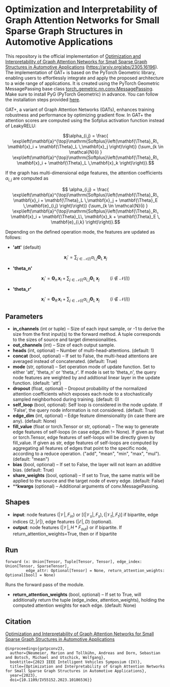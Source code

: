 # Optimization and Interpretability of Graph Attention Networks for Small Sparse Graph Structures in Automotive Applications

This repository is the official implementation of [Optimization and Interpretability of Graph Attention Networks for Small Sparse Graph Structures in Automotive Applications](https://ieeexplore.ieee.org/document/10186536) (https://arxiv.org/abs/2305.16196). 
The implementation of GAT+ is based on the PyTorch Geometric library, enabling users to effortlessly integrate and apply the proposed architecture to a wide range of applications. It is created using the PyTorch Geometric MessagePassing base class [torch_gemetric.nn.conv.MessagePassing](https://pytorch-geometric.readthedocs.io/en/latest/generated/torch_geometric.nn.conv.MessagePassing.html#torch_geometric.nn.conv.MessagePassing).
Make sure to install PyG (PyTorch Geometric) in advance. You can follow the installation steps provided [here](https://pytorch-geometric.readthedocs.io/en/2.0.1/notes/installation.html).

GAT+, a variant of Graph Attention Networks (GATs), enhances training robustness and performance by optimizing gradient flow. In GAT+ the attention scores are computed using the Sofplus activation function instead of LeakyRELU:
```math
\alpha_{i,j} =
        \frac{
        \exp\left(\mathbf{a}^{\top}\mathrm{Softplus}\left(\mathbf{\Theta}_R\,
        \mathbf{x}_i + \mathbf{\Theta}_L \,\mathbf{x}_j
        \right)\right)}
        {\sum_{k \in \mathcal{N}(i) }
        \exp\left(\mathbf{a}^{\top}\mathrm{Softplus}\left(\mathbf{\Theta}_R\,
        \mathbf{x}_i + \mathbf{\Theta}_L \,\mathbf{x}_k
        \right)\right)}.
```
If the graph has multi-dimensional edge features, the attention coefficients $\alpha_{i,j}$ are computed as
```math
        \alpha_{i,j} =
        \frac{
        \exp\left(\mathbf{a}^{\top}\mathrm{Softplus}\left(\mathbf{\Theta}_R\,
        \mathbf{x}_i + \mathbf{\Theta}_L \,\mathbf{x}_j + \mathbf{\Theta}_E \,\mathbf{e}_{i,j}
        \right)\right)}
        {\sum_{k \in \mathcal{N}(i) }
        \exp\left(\mathbf{a}^{\top}\mathrm{Softplus}\left(\mathbf{\Theta}_R\,
        \mathbf{x}_i + \mathbf{\Theta}_L\, \mathbf{x}_k + \mathbf{\Theta}_E \, \mathbf{e}_{i,k}
        \right)\right)}.
```
Depending on the defined operation mode, the features are updated as follows:  <br>
- **'att'** (default)
```math
 \mathbf{x}_i' = \sum_{j \in \mathcal{N}(i)} \alpha_{i,j} \mathbf{\Theta}_L \,\mathbf{x}_j 
```
- **'theta_n'** 
```math
 \mathbf{x}_i' = \mathbf{\Theta}_n \,\mathbf{x}_i + \sum_{j \in \mathcal{N}(i)} \alpha_{i,j} \mathbf{\Theta}_L \,\mathbf{x}_j \quad \quad (i \notin \mathcal{N}(i))
```
- **'theta_r'** 
```math
 \mathbf{x}_i' = \mathbf{\Theta}_R \,\mathbf{x}_i + \sum_{j \in \mathcal{N}(i)} \alpha_{i,j} \mathbf{\Theta}_L \,\mathbf{x}_j \quad \quad (i \notin \mathcal{N}(i))
```
## Parameters
- **in_channels** (int or tuple) – Size of each input sample, or -1 to derive the size from the first input(s) to the forward method. A tuple corresponds to the sizes of source and target dimensionalities.
- **out_channels** (int) – Size of each output sample.
- **heads** (int, optional) – Number of multi-head-attentions. (default: 1)
- **concat** (bool, optional) – If set to False, the multi-head attentions are averaged instead of concatenated. (default: True)
- **mode** (str, optional) – Set operation mode of update function. Set to either 'att', 'theta_n' or 'theta_r'. If mode is set to 'theta_n', the query node features are weighted by and addtional linear layer in the update function. (default: 'att')
- **dropout** (float, optional) – Dropout probability of the normalized attention coefficients which exposes each node to a stochastically sampled neighborhood during training. (default: 0)
- **self_loop** (bool, optional): Self loop is considered in the node update. If 'False', the query node information is not considered. (default: True)
- **edge_dim** (int, optional) – Edge feature dimensionality (in case there are any). (default: None)
- **fill_value** (float or torch.Tensor or str, optional) – The way to generate edge features of self-loops (in case edge_dim != None). If given as float or torch.Tensor, edge features of self-loops will be directly given by fill_value. If given as str, edge features of self-loops are computed by aggregating all features of edges that point to the specific node, according to a reduce operation. ("add", "mean", "min", "max", "mul"). (default: "mean")
- **bias** (bool, optional) – If set to False, the layer will not learn an additive bias. (default: True)
- **share_weights** (bool, optional) – If set to True, the same matrix will be applied to the source and the target node of every edge. (default: False)
- ****kwargs** (optional) – Additional arguments of conv.MessagePassing.

## Shapes
- **input**: node features $(\vert \mathcal{V} \vert, F_{in})$ or $\left[(\vert \mathcal{V}_s \vert, F_s), (\vert \mathcal{V}_t \vert, F_t)\right]$ if bipartite, edge indices $(2, \vert\mathcal{E}\vert)$, edge features $(\vert\mathcal{E}\vert, D)$ (optional).
- **output**: node features $(\vert \mathcal{V} \vert, H * F_{out})$ or  if bipartite. If return_attention_weights=True, then  or  if bipartite

## Run
```
forward (x: Union[Tensor, Tuple[Tensor, Tensor], edge_index: Union[Tensor, SparseTensor],
         edge_attr: Optional[Tensor] = None, return_attention_weights: Optional[bool] = None)
```
Runs the forward pass of the module. 
- **return_attention_weights** (bool, optional) – If set to True, will additionally return the tuple (edge_index, attention_weights), holding the computed attention weights for each edge. (default: None)

## Citation
[Optimization and Interpretability of Graph Attention Networks for Small Sparse Graph Structures in Automotive Applications](https://ieeexplore.ieee.org/document/10186536)
```
@inproceedings{gatpconv23,
  author={Neumeier, Marion and Tollkühn, Andreas and Dorn, Sebastian and Botsch, Michael and Utschick, Wolfgang},
  booktitle={2023 IEEE Intelligent Vehicles Symposium (IV)}, 
  title={Optimization and Interpretability of Graph Attention Networks for Small Sparse Graph Structures in Automotive Applications}, 
  year={2023},
  doi={10.1109/IV55152.2023.10186536}}
```
